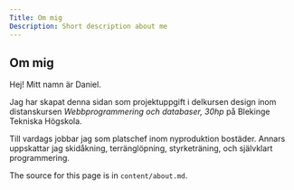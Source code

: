```yaml
---
Title: Om mig
Description: Short description about me
---
```


Om mig
-------------------

Hej! Mitt namn är Daniel.

Jag har skapat denna sidan som projektuppgift i delkursen design inom distanskursen *Webbprogrammering och databaser, 30hp* på Blekinge Tekniska Högskola.        


Till vardags jobbar jag som platschef inom nyproduktion bostäder. Annars uppskattar jag skidåkning, terränglöpning, styrketräning, och självklart programmering.

The source for this page is in `content/about.md`.
